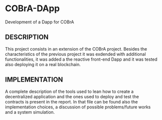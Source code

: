 # COBrA-DApp
Development of a Dapp for COBrA

## DESCRIPTION
This project consists in an extension of the COBrA project.
Besides the characteristics of the previous project it was exdended with additional functionalities, it was added a  the reactive front-end Dapp and it was tested also deploying it on a real blockchain.

## IMPLEMENTATION
A complete description of the tools used to lean how to create a decentralized application and the ones used to deploy and test the contracts is present in the report. In that file can be found also the implementation choices, a discussion of possible problems/future works and a system simulation.
